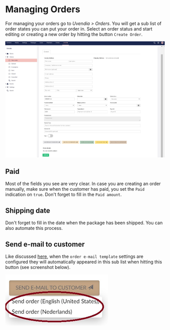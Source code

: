 # Managing Orders
For managing your orders go to _Uvendia > Orders_. You will get a sub list of order states you can put your order in. Select an order status and start editing or creating a new order by hitting the button ``Create Order``.

![Orders](../images/order-creation.jpg)

## Paid
Most of the fields you see are very clear. In case you are creating an order manually, make sure when the customer has paid, you set the ``Paid`` indication on ``true``. Don't forget to fill in the ``Paid amount``.

## Shipping date
Don't forget to fill in the date when the package has been shipped. You can also automate this process.

## Send e-mail to customer
Like discussed [here](/settings/orderemailtemplated.md), when the ``order e-mail template`` settings are configured they will automatically appeared in this sub list when hitting this button (see screenshot below).

![Sending e-mails](../images/order-sendingmail.jpg)